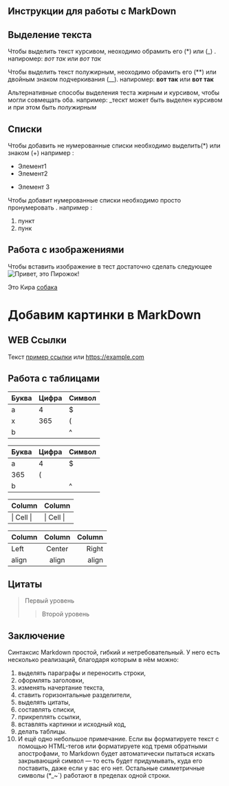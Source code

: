 ## Инструкции для работы с MarkDown

## Выделение текста

Чтобы выделить текст курсивом, неоходимо обрамить его (*) или (_) . напиромер: *вот так* или _вот так_

Чтобы выделить текст полужирным, неоходимо обрамить его (**) или двойным знаком подчеркивания (__). напиромер: **вот так** или __вот так__

Альтернативные способы выделения теста жирным и курсивом, чтобы могли совмещать оба. например: _тескт может быть выделен курсивом и при этом быть *полужирным*

## Списки

Чтобы добавить не нумерованные списки необходимо выделить(*) или знаком (+) например :

* Элемент1
* Элемент2
+ Элемент 3


Чтобы добавит нумерованные списки необходимо просто пронумеровать . например :

1. пункт
2. пунк


## Работа с изображениями

Чтобы вставить изображение в тест достаточно сделать следующее 
![Привет, это Пирожок!](kira.jpg)

Это Кира
[собака](kira2.jpg)

# Добавим картинки в MarkDown


## WEB Ссылки
Текст [пример ссылки](http.example.com "Всплывающая подсказка") или 
<https://example.com>

## Работа с таблицами
Буква | Цифра | Символ
------ | ------|----------
a      | 4     | $
x      | 365    | (
b      |       | ^  


Буква|Цифра|Символ
---|---|---
a|4|$
 |365|(
b| |^  

Column | Column
------ | ------
\| Cell \|| \| Cell \|  

Column | Column | Column
:----- | :----: | -----:
Left   | Center | Right
align  | align  | align

## Цитаты
> Первый уровень
>> Второй уровень

## Заключение
Синтаксис Markdown простой, гибкий и нетребовательный. У него есть несколько реализаций, благодаря которым в нём можно:

1. выделять параграфы и переносить строки,
2. оформлять заголовки,
3. изменять начертание текста,
4. ставить горизонтальные разделители,
5. выделять цитаты,
6. составлять списки,
7. прикреплять ссылки,
8. вставлять картинки и исходный код,
9. делать таблицы.
10. И ещё одно небольшое примечание. Если вы форматируете текст с помощью HTML-тегов или форматируете код тремя обратными апострофами, то Markdown будет автоматически пытаться искать закрывающий символ — то есть будет придумывать, куда его поставить, даже если у вас его нет. Остальные симметричные символы (*_~`) работают в пределах одной строки.
